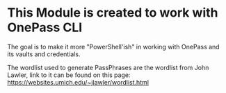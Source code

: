 # This Module is created to work with OnePass CLI
The goal is to make it more "PowerShell'ish" in working with OnePass and its vaults and credentials.

The wordlist used to generate PassPhrases are the wordlist from John Lawler, link to it can be found on this page: https://websites.umich.edu/~jlawler/wordlist.html